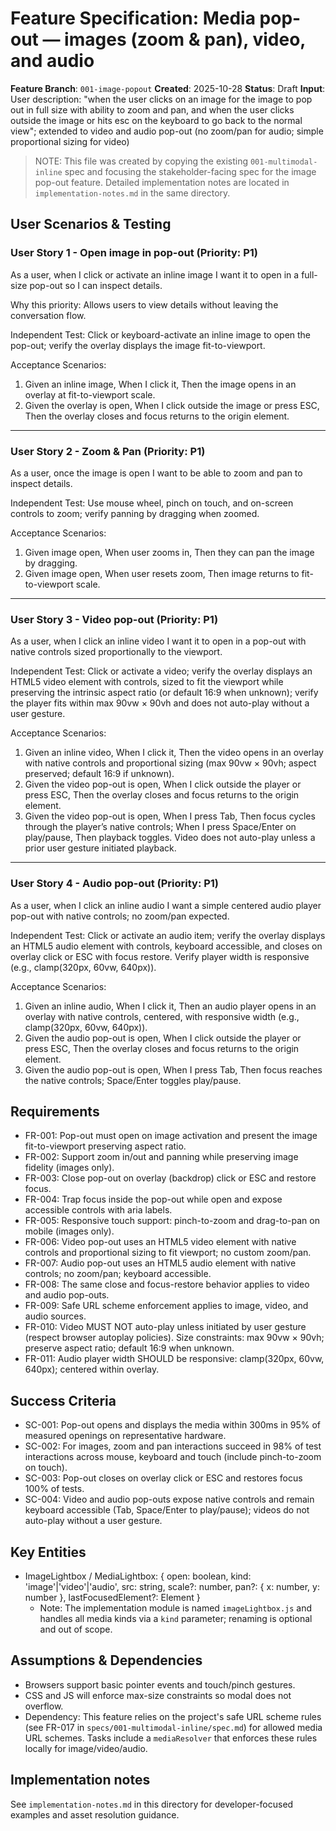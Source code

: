 # Feature Specification: Media pop-out — images (zoom & pan), video, and audio

**Feature Branch**: `001-image-popout`
**Created**: 2025-10-28
**Status**: Draft
**Input**: User description: "when the user clicks on an image for the image to pop out in full size with ability to zoom and pan, and when the user clicks outside the image or hits esc on the keyboard to go back to the normal view"; extended to video and audio pop-out (no zoom/pan for audio; simple proportional sizing for video)

> NOTE: This file was created by copying the existing `001-multimodal-inline` spec and focusing the stakeholder-facing spec for the image pop-out feature. Detailed implementation notes are located in `implementation-notes.md` in the same directory.

## User Scenarios & Testing

### User Story 1 - Open image in pop-out (Priority: P1)

As a user, when I click or activate an inline image I want it to open in a full-size pop-out so I can inspect details.

Why this priority: Allows users to view details without leaving the conversation flow.

Independent Test: Click or keyboard-activate an inline image to open the pop-out; verify the overlay displays the image fit-to-viewport.

Acceptance Scenarios:
1. Given an inline image, When I click it, Then the image opens in an overlay at fit-to-viewport scale.
2. Given the overlay is open, When I click outside the image or press ESC, Then the overlay closes and focus returns to the origin element.

---

### User Story 2 - Zoom & Pan (Priority: P1)

As a user, once the image is open I want to be able to zoom and pan to inspect details.

Independent Test: Use mouse wheel, pinch on touch, and on-screen controls to zoom; verify panning by dragging when zoomed.

Acceptance Scenarios:
1. Given image open, When user zooms in, Then they can pan the image by dragging.
2. Given image open, When user resets zoom, Then image returns to fit-to-viewport scale.

---

### User Story 3 - Video pop-out (Priority: P1)

As a user, when I click an inline video I want it to open in a pop-out with native controls sized proportionally to the viewport.

Independent Test: Click or activate a video; verify the overlay displays an HTML5 video element with controls, sized to fit the viewport while preserving the intrinsic aspect ratio (or default 16:9 when unknown); verify the player fits within max 90vw × 90vh and does not auto-play without a user gesture.

Acceptance Scenarios:
1. Given an inline video, When I click it, Then the video opens in an overlay with native controls and proportional sizing (max 90vw × 90vh; aspect preserved; default 16:9 if unknown).
2. Given the video pop-out is open, When I click outside the player or press ESC, Then the overlay closes and focus returns to the origin element.
3. Given the video pop-out is open, When I press Tab, Then focus cycles through the player’s native controls; When I press Space/Enter on play/pause, Then playback toggles. Video does not auto-play unless a prior user gesture initiated playback.

---

### User Story 4 - Audio pop-out (Priority: P1)

As a user, when I click an inline audio I want a simple centered audio player pop-out with native controls; no zoom/pan expected.

Independent Test: Click or activate an audio item; verify the overlay displays an HTML5 audio element with controls, keyboard accessible, and closes on overlay click or ESC with focus restore. Verify player width is responsive (e.g., clamp(320px, 60vw, 640px)).

Acceptance Scenarios:
1. Given an inline audio, When I click it, Then an audio player opens in an overlay with native controls, centered, with responsive width (e.g., clamp(320px, 60vw, 640px)).
2. Given the audio pop-out is open, When I click outside the player or press ESC, Then the overlay closes and focus returns to the origin element.
3. Given the audio pop-out is open, When I press Tab, Then focus reaches the native controls; Space/Enter toggles play/pause.

## Requirements

- FR-001: Pop-out must open on image activation and present the image fit-to-viewport preserving aspect ratio.
- FR-002: Support zoom in/out and panning while preserving image fidelity (images only).
- FR-003: Close pop-out on overlay (backdrop) click or ESC and restore focus.
- FR-004: Trap focus inside the pop-out while open and expose accessible controls with aria labels.
- FR-005: Responsive touch support: pinch-to-zoom and drag-to-pan on mobile (images only).
- FR-006: Video pop-out uses an HTML5 video element with native controls and proportional sizing to fit viewport; no custom zoom/pan.
- FR-007: Audio pop-out uses an HTML5 audio element with native controls; no zoom/pan; keyboard accessible.
- FR-008: The same close and focus-restore behavior applies to video and audio pop-outs.
- FR-009: Safe URL scheme enforcement applies to image, video, and audio sources.
 - FR-010: Video MUST NOT auto-play unless initiated by user gesture (respect browser autoplay policies). Size constraints: max 90vw × 90vh; preserve aspect ratio; default 16:9 when unknown.
 - FR-011: Audio player width SHOULD be responsive: clamp(320px, 60vw, 640px); centered within overlay.

## Success Criteria

- SC-001: Pop-out opens and displays the media within 300ms in 95% of measured openings on representative hardware.
- SC-002: For images, zoom and pan interactions succeed in 98% of test interactions across mouse, keyboard and touch (include pinch-to-zoom on touch).
- SC-003: Pop-out closes on overlay click or ESC and restores focus 100% of tests.
- SC-004: Video and audio pop-outs expose native controls and remain keyboard accessible (Tab, Space/Enter to play/pause); videos do not auto-play without a user gesture.

## Key Entities

- ImageLightbox / MediaLightbox: { open: boolean, kind: 'image'|'video'|'audio', src: string, scale?: number, pan?: { x: number, y: number }, lastFocusedElement?: Element }
	- Note: The implementation module is named `imageLightbox.js` and handles all media kinds via a `kind` parameter; renaming is optional and out of scope.

## Assumptions & Dependencies

- Browsers support basic pointer events and touch/pinch gestures.
- CSS and JS will enforce max-size constraints so modal does not overflow.
 - Dependency: This feature relies on the project's safe URL scheme rules (see FR-017 in `specs/001-multimodal-inline/spec.md`) for allowed media URL schemes. Tasks include a `mediaResolver` that enforces these rules locally for image/video/audio.

## Implementation notes

See `implementation-notes.md` in this directory for developer-focused examples and asset resolution guidance.
